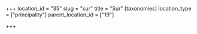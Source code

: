 +++
location_id = "35"
slug = "sur"
title = "Sur"
[taxonomies]
location_type = ["principality"]
parent_location_id = ["19"]

+++


